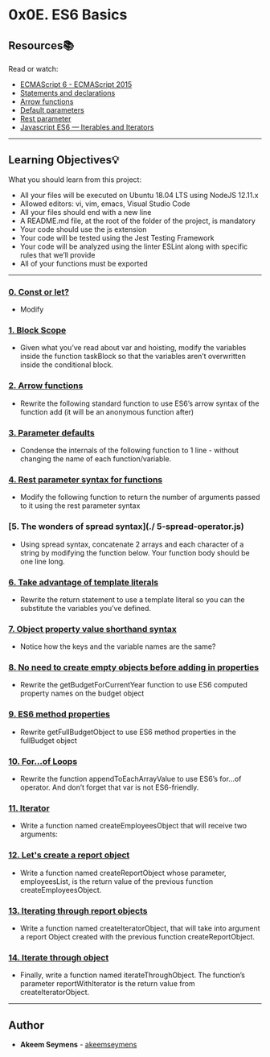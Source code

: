 # 0x0E. ES6 Basics

## Resources:books:
Read or watch:
* [ECMAScript 6 - ECMAScript 2015](https://intranet.hbtn.io/rltoken/xb8-jbZtHwJDYX6RDOBM5w)
* [Statements and declarations](https://intranet.hbtn.io/rltoken/AtYvlcC9-tnRj7sonlSSpA)
* [Arrow functions](https://intranet.hbtn.io/rltoken/MwaeOv5xOAFSVZgKy99JfA)
* [Default parameters](https://intranet.hbtn.io/rltoken/UMDDlt1fHOd_rf-eaL9CdA)
* [Rest parameter](https://intranet.hbtn.io/rltoken/saAaBn7WnBT2w-5bGp-BJQ)
* [Javascript ES6 — Iterables and Iterators](https://intranet.hbtn.io/rltoken/12_Tydq0Af7kvoHkE0DsbQ)

---
## Learning Objectives:bulb:
What you should learn from this project:

* All your files will be executed on Ubuntu 18.04 LTS using NodeJS 12.11.x
* Allowed editors: vi, vim, emacs, Visual Studio Code
* All your files should end with a new line
* A README.md file, at the root of the folder of the project, is mandatory
* Your code should use the js extension
* Your code will be tested using the Jest Testing Framework
* Your code will be analyzed using the linter ESLint along with specific rules that we’ll provide
* All of your functions must be exported

---

### [0. Const or let?](./0-constants.js)
* Modify


### [1. Block Scope](./1-block-scoped.js)
* Given what you’ve read about var and hoisting, modify the variables inside the function taskBlock so that the variables aren’t overwritten inside the conditional block.


### [2. Arrow functions](./2-arrow.js)
* Rewrite the following standard function to use ES6’s arrow syntax of the function add (it will be an anonymous function after)


### [3. Parameter defaults](./3-default-parameter.js)
* Condense the internals of the following function to 1 line - without changing the name of each function/variable. 


### [4. Rest parameter syntax for functions](./4-rest-parameter.js)
* Modify the following function to return the number of arguments passed to it using the rest parameter syntax


### [5. The wonders of spread syntax](./ 5-spread-operator.js)
* Using spread syntax, concatenate 2 arrays and each character of a string by modifying the function below. Your function body should be one line long.


### [6. Take advantage of template literals](./6-string-interpolation.js)
* Rewrite the return statement to use a template literal so you can the substitute the variables you’ve defined.


### [7. Object property value shorthand syntax](./7-getBudgetObject.js)
* Notice how the keys and the variable names are the same?


### [8. No need to create empty objects before adding in properties](./8-getBudgetCurrentYear.js)
* Rewrite the getBudgetForCurrentYear function to use ES6 computed property names on the budget object


### [9. ES6 method properties](./9-getFullBudget.js)
* Rewrite getFullBudgetObject to use ES6 method properties in the fullBudget object


### [10. For...of Loops](./10-loops.js)
* Rewrite the function appendToEachArrayValue to use ES6’s for...of operator. And don’t forget that var is not ES6-friendly.


### [11. Iterator](./11-createEmployeesObject.js)
* Write a function named createEmployeesObject that will receive two arguments:


### [12. Let's create a report object](./12-createReportObject.js)
* Write a function named createReportObject whose parameter, employeesList, is the return value of the previous function createEmployeesObject.


### [13. Iterating through report objects](./100-createIteratorObject.js)
* Write a function named createIteratorObject, that will take into argument a report Object created with the previous function createReportObject. 


### [14. Iterate through object](./101-iterateThroughObject.js)
* Finally, write a function named iterateThroughObject. The function’s parameter reportWithIterator is the return value from createIteratorObject.

---

## Author
* **Akeem Seymens** - [akeemseymens](github.com/akeemseymens)